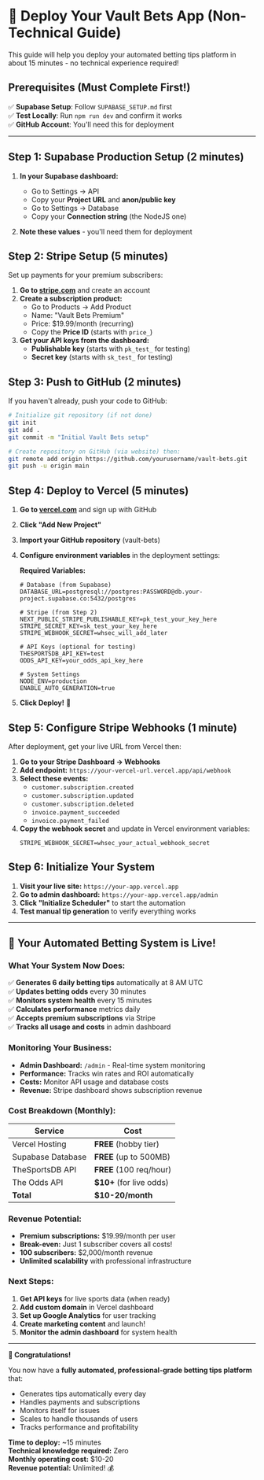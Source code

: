 # 🚀 **Deploy Your Vault Bets App (Non-Technical Guide)**

This guide will help you deploy your automated betting tips platform in about 15 minutes - no technical experience required!

## **Prerequisites (Must Complete First!)**
✅ **Supabase Setup**: Follow `SUPABASE_SETUP.md` first  
✅ **Test Locally**: Run `npm run dev` and confirm it works  
✅ **GitHub Account**: You'll need this for deployment

---

## **Step 1: Supabase Production Setup (2 minutes)**

1. **In your Supabase dashboard:**
   - Go to Settings → API
   - Copy your **Project URL** and **anon/public key**
   - Go to Settings → Database  
   - Copy your **Connection string** (the NodeJS one)

2. **Note these values** - you'll need them for deployment

## **Step 2: Stripe Setup (5 minutes)**
Set up payments for your premium subscribers:

1. **Go to [stripe.com](https://stripe.com)** and create an account
2. **Create a subscription product:**
   - Go to Products → Add Product
   - Name: "Vault Bets Premium"
   - Price: $19.99/month (recurring)
   - Copy the **Price ID** (starts with `price_`)
3. **Get your API keys from the dashboard:**
   - **Publishable key** (starts with `pk_test_` for testing)
   - **Secret key** (starts with `sk_test_` for testing)

## **Step 3: Push to GitHub (2 minutes)**

If you haven't already, push your code to GitHub:

```bash
# Initialize git repository (if not done)
git init
git add .
git commit -m "Initial Vault Bets setup"

# Create repository on GitHub (via website) then:
git remote add origin https://github.com/yourusername/vault-bets.git
git push -u origin main
```

## **Step 4: Deploy to Vercel (5 minutes)**

1. **Go to [vercel.com](https://vercel.com)** and sign up with GitHub
2. **Click "Add New Project"**
3. **Import your GitHub repository** (vault-bets)
4. **Configure environment variables** in the deployment settings:
   
   **Required Variables:**
   ```env
   # Database (from Supabase)
   DATABASE_URL=postgresql://postgres:PASSWORD@db.your-project.supabase.co:5432/postgres
   
   # Stripe (from Step 2)
   NEXT_PUBLIC_STRIPE_PUBLISHABLE_KEY=pk_test_your_key_here
   STRIPE_SECRET_KEY=sk_test_your_key_here
   STRIPE_WEBHOOK_SECRET=whsec_will_add_later
   
   # API Keys (optional for testing)
   THESPORTSDB_API_KEY=test
   ODDS_API_KEY=your_odds_api_key_here
   
   # System Settings
   NODE_ENV=production
   ENABLE_AUTO_GENERATION=true
   ```

5. **Click Deploy!** 🎉

## **Step 5: Configure Stripe Webhooks (1 minute)**

After deployment, get your live URL from Vercel then:

1. **Go to your Stripe Dashboard → Webhooks**
2. **Add endpoint:** `https://your-vercel-url.vercel.app/api/webhook`
3. **Select these events:**
   - `customer.subscription.created`
   - `customer.subscription.updated` 
   - `customer.subscription.deleted`
   - `invoice.payment_succeeded`
   - `invoice.payment_failed`
4. **Copy the webhook secret** and update in Vercel environment variables:
   ```env
   STRIPE_WEBHOOK_SECRET=whsec_your_actual_webhook_secret
   ```

## **Step 6: Initialize Your System**

1. **Visit your live site:** `https://your-app.vercel.app`
2. **Go to admin dashboard:** `https://your-app.vercel.app/admin`
3. **Click "Initialize Scheduler"** to start the automation
4. **Test manual tip generation** to verify everything works

---

## **🎉 Your Automated Betting System is Live!**

### **What Your System Now Does:**
✅ **Generates 6 daily betting tips** automatically at 8 AM UTC  
✅ **Updates betting odds** every 30 minutes  
✅ **Monitors system health** every 15 minutes  
✅ **Calculates performance** metrics daily  
✅ **Accepts premium subscriptions** via Stripe  
✅ **Tracks all usage and costs** in admin dashboard

### **Monitoring Your Business:**
- **Admin Dashboard:** `/admin` - Real-time system monitoring
- **Performance:** Tracks win rates and ROI automatically
- **Costs:** Monitor API usage and database costs
- **Revenue:** Stripe dashboard shows subscription revenue

### **Cost Breakdown (Monthly):**
| Service | Cost |
|---------|------|
| Vercel Hosting | **FREE** (hobby tier) |
| Supabase Database | **FREE** (up to 500MB) |
| TheSportsDB API | **FREE** (100 req/hour) |
| The Odds API | **$10+** (for live odds) |
| **Total** | **$10-20/month** |

### **Revenue Potential:**
- **Premium subscriptions:** $19.99/month per user
- **Break-even:** Just 1 subscriber covers all costs!
- **100 subscribers:** $2,000/month revenue
- **Unlimited scalability** with professional infrastructure

### **Next Steps:**
1. **Get API keys** for live sports data (when ready)
2. **Add custom domain** in Vercel dashboard
3. **Set up Google Analytics** for user tracking
4. **Create marketing content** and launch!
5. **Monitor the admin dashboard** for system health

---

**🚀 Congratulations!** 

You now have a **fully automated, professional-grade betting tips platform** that:
- Generates tips automatically every day
- Handles payments and subscriptions
- Monitors itself for issues  
- Scales to handle thousands of users
- Tracks performance and profitability

**Time to deploy:** ~15 minutes  
**Technical knowledge required:** Zero  
**Monthly operating cost:** $10-20  
**Revenue potential:** Unlimited! 💰